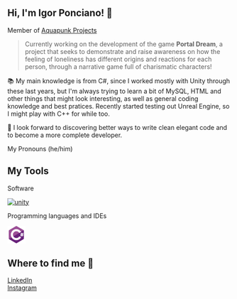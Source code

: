 ## Hi, I'm Igor Ponciano! 👋

Member of [Aquapunk Projects](https://linktr.ee/aquapunkprojects) <br>
> Currently working on the development of the game **Portal Dream**, a project that seeks to demonstrate and raise awareness on how the feeling of loneliness has different origins and reactions for each person, through a narrative game full of charismatic characters!

📚 My main knowledge is from C#, since I worked mostly with Unity through these last years, but I'm always trying to learn a bit of MySQL, HTML and other things that might look interesting, as well as general coding knowledge and best pratices. Recently started testing out Unreal Engine, so I might play with C++ for while too.

📝 I look forward to discovering better ways to write clean elegant code and to become a more complete developer.

My Pronouns (he/him)

## My Tools

Software

<a href="https://unity.com/" target="_blank" rel="noreferrer"> <img src="https://www.vectorlogo.zone/logos/unity3d/unity3d-icon.svg" alt="unity" width="40" height="40"/> </a> </p>

Programming languages and IDEs
<p align="left"> <a href="https://www.w3schools.com/cs/" target="_blank" rel="noreferrer"> <img src="https://raw.githubusercontent.com/devicons/devicon/master/icons/csharp/csharp-original.svg" alt="csharp" width="40" height="40"/> </a> 
  
  

## Where to find me 👀

[LinkedIn](https://br.linkedin.com/in/igor-ponciano-0b866520b?original_referer=) <br>
[Instagram](https://www.instagram.com/igorponciano_dev/) <br>
